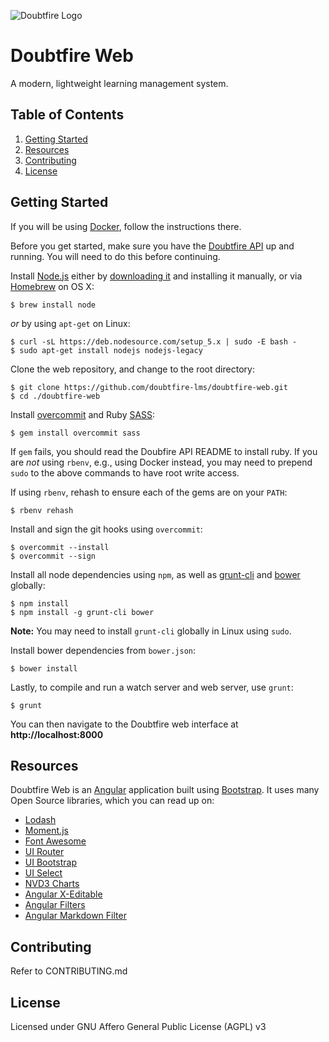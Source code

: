 ![Doubtfire Logo](http://puu.sh/lyClF/fde5bfbbe7.png)

# Doubtfire Web

A modern, lightweight learning management system.

## Table of Contents

1. [Getting Started](#getting-started)
2. [Resources](#resources)
3. [Contributing](#contributing)
4. [License](#license)

## Getting Started

If you will be using [Docker](https://github.com/doubtfire-lms/doubtfire-api/#getting-started-via-docker), follow the instructions there.

Before you get started, make sure you have the [Doubtfire API](https://github.com/doubtfire-lms/doubtfire-api) up and running. You will need to do this before continuing.

Install [Node.js](http://nodejs.org/) either by [downloading it](http://nodejs.org/download/) and installing it manually, or via [Homebrew](http://brew.sh) on OS X:

```
$ brew install node
```

_or_ by using `apt-get` on Linux:

```
$ curl -sL https://deb.nodesource.com/setup_5.x | sudo -E bash -
$ sudo apt-get install nodejs nodejs-legacy
```

Clone the web repository, and change to the root directory:

```
$ git clone https://github.com/doubtfire-lms/doubtfire-web.git
$ cd ./doubtfire-web
```

Install [overcommit](https://github.com/brigade/overcommit) and Ruby [SASS](http://sass-lang.com):

```
$ gem install overcommit sass
```

If `gem` fails, you should read the Doubfire API README to install ruby. If you are *not* using `rbenv`, e.g., using Docker instead, you may need to prepend `sudo` to the above commands to have root write access.

If using `rbenv`, rehash to ensure each of the gems are on your `PATH`:

```
$ rbenv rehash
```

Install and sign the git hooks using `overcommit`:

```
$ overcommit --install
$ overcommit --sign
```

Install all node dependencies using `npm`, as well as [grunt-cli](http://gruntjs.com/using-the-cli) and [bower](http://bower.io) globally:

```
$ npm install
$ npm install -g grunt-cli bower
```

**Note:** You may need to install `grunt-cli` globally in Linux using `sudo`.

Install bower dependencies from `bower.json`:

```
$ bower install
```

Lastly, to compile and run a watch server and web server, use `grunt`:

```
$ grunt
```

You can then navigate to the Doubtfire web interface at **http://localhost:8000**

## Resources

Doubtfire Web is an [Angular](http://angularjs.org) application built using [Bootstrap](http://getbootstrap.com). It uses many Open Source libraries, which you can read up on:

- [Lodash](http://lodash.com/docs)
- [Moment.js](http://momentjs.com)
- [Font Awesome](http://fontawesome.io)
- [UI Router](https://github.com/angular-ui/ui-router)
- [UI Bootstrap](http://angular-ui.github.io/bootstrap/)
- [UI Select](https://github.com/angular-ui/ui-select)
- [NVD3 Charts](http://krispo.github.io/angular-nvd3/#/)
- [Angular X-Editable](http://vitalets.github.io/angular-xeditable/)
- [Angular Filters](https://github.com/a8m/angular-filter)
- [Angular Markdown Filter](https://github.com/vpegado/angular-markdown-filter)

## Contributing

Refer to CONTRIBUTING.md

## License

Licensed under GNU Affero General Public License (AGPL) v3
